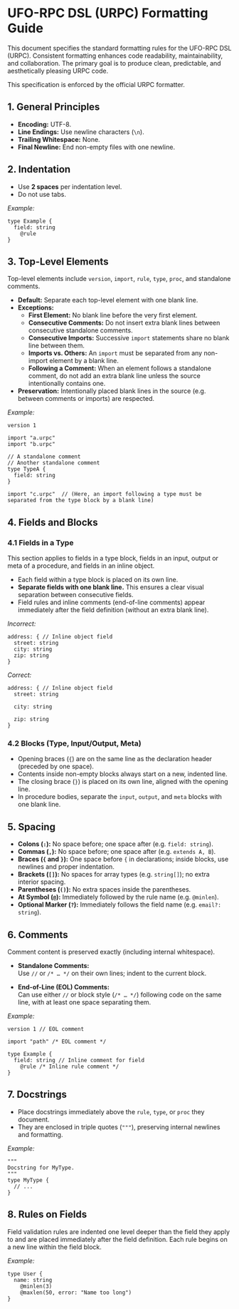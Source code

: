# UFO-RPC DSL (URPC) Formatting Guide

This document specifies the standard formatting rules for the UFO-RPC DSL
(URPC). Consistent formatting enhances code readability, maintainability, and
collaboration. The primary goal is to produce clean, predictable, and
aesthetically pleasing URPC code.

This specification is enforced by the official URPC formatter.

## 1. General Principles

- **Encoding:** UTF-8.
- **Line Endings:** Use newline characters (`\n`).
- **Trailing Whitespace:** None.
- **Final Newline:** End non-empty files with one newline.

## 2. Indentation

- Use **2 spaces** per indentation level.
- Do not use tabs.

_Example:_

```urpc
type Example { 
  field: string 
    @rule 
}
```

## 3. Top-Level Elements

Top-level elements include `version`, `import`, `rule`, `type`, `proc`, and
standalone comments.

- **Default:** Separate each top-level element with one blank line.
- **Exceptions:**
  - **First Element:** No blank line before the very first element.
  - **Consecutive Comments:** Do not insert extra blank lines between
    consecutive standalone comments.
  - **Consecutive Imports:** Successive `import` statements share no blank line
    between them.
  - **Imports vs. Others:** An `import` must be separated from any non-import
    element by a blank line.
  - **Following a Comment:** When an element follows a standalone comment, do
    not add an extra blank line unless the source intentionally contains one.
- **Preservation:** Intentionally placed blank lines in the source (e.g. between
  comments or imports) are respected.

_Example:_

```urpc
version 1

import "a.urpc"
import "b.urpc"

// A standalone comment
// Another standalone comment
type TypeA {
  field: string
}

import "c.urpc"  // (Here, an import following a type must be separated from the type block by a blank line)
```

## 4. Fields and Blocks

### 4.1 Fields in a Type

This section applies to fields in a type block, fields in an input, output or
meta of a procedure, and fields in an inline object.

- Each field within a type block is placed on its own line.
- **Separate fields with one blank line.** This ensures a clear visual
  separation between consecutive fields.
- Field rules and inline comments (end-of-line comments) appear immediately
  after the field definition (without an extra blank line).

_Incorrect:_

```urpc
address: { // Inline object field
  street: string
  city: string
  zip: string
}
```

_Correct:_

```urpc
address: { // Inline object field
  street: string

  city: string

  zip: string
}
```

### 4.2 Blocks (Type, Input/Output, Meta)

- Opening braces (`{`) are on the same line as the declaration header (preceded
  by one space).
- Contents inside non-empty blocks always start on a new, indented line.
- The closing brace (`}`) is placed on its own line, aligned with the opening
  line.
- In procedure bodies, separate the `input`, `output`, and `meta` blocks with
  one blank line.

## 5. Spacing

- **Colons (`:`):** No space before; one space after (e.g. `field: string`).
- **Commas (`,`):** No space before; one space after (e.g. `extends A, B`).
- **Braces (`{` and `}`):** One space before `{` in declarations; inside blocks,
  use newlines and proper indentation.
- **Brackets (`[]`):** No spaces for array types (e.g. `string[]`); no extra
  interior spacing.
- **Parentheses (`()`):** No extra spaces inside the parentheses.
- **At Symbol (`@`):** Immediately followed by the rule name (e.g. `@minlen`).
- **Optional Marker (`?`):** Immediately follows the field name (e.g.
  `email?: string`).

## 6. Comments

Comment content is preserved exactly (including internal whitespace).

- **Standalone Comments:**\
  Use `//` or `/* … */` on their own lines; indent to the current block.

- **End-of-Line (EOL) Comments:**\
  Can use either `//` or block style (`/* … */`) following code on the same
  line, with at least one space separating them.

_Example:_

```urpc
version 1 // EOL comment

import "path" /* EOL comment */

type Example {
  field: string // Inline comment for field
    @rule /* Inline rule comment */
}
```

## 7. Docstrings

- Place docstrings immediately above the `rule`, `type`, or `proc` they
  document.
- They are enclosed in triple quotes (`"""`), preserving internal newlines and
  formatting.

_Example:_

```urpc
"""
Docstring for MyType.
"""
type MyType {
  // ...
}
```

## 8. Rules on Fields

Field validation rules are indented one level deeper than the field they apply
to and are placed immediately after the field definition. Each rule begins on a
new line within the field block.

_Example:_

```urpc
type User {
  name: string
    @minlen(3)
    @maxlen(50, error: "Name too long")
}
```
